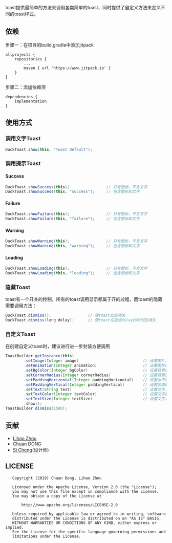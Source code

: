 toast提供最简单的方法来调用各类简单的toast，同时提供了自定义方法来定义不同的toast样式。

## 依赖
步骤一：在项目的build.gradle中添加jitpack
```
allprojects {
	repositories {
		...
		maven { url 'https://www.jitpack.io' }
	}
}
```
步骤二：添加依赖项
```
dependencies {
    implementation 
}
```

## 使用方式
### 调用文字Toast
```java
DuckToast.show(this, "Toast Default");
```
### 调用提示Toast
#### Success
```java
DuckToast.showSuccess(this);                // 只有图标，不含文字
DuckToast.showSuccess(this, "success");     // 包含图标和文字
```
#### Failure
```java
DuckToast.showFailure(this);                // 只有图标，不含文字
DuckToast.showFailure(this, "failure");     // 包含图标和文字
```
#### Warning
```java
DuckToast.showWarning(this);                // 只有图标，不含文字
DuckToast.showWarning(this, "warning");     // 包含图标和文字
```
#### Loading
```java
DuckToast.showLoading(this);                // 只有图标，不含文字
DuckToast.showLoading(this, "loading");     // 包含图标和文字
```

### 隐藏Toast
toast有一个开关的控制，所有的toast调用显示都属于开的过程，而toast的隐藏需要调用方法：
```java
DuckToast.dismiss();                // 使toast立刻消失
DuckToast.dismiss(long delay);      // 使toast在延迟delay的时间后消失
```

### 自定义Toast
在创建自定义toast时，建议进行进一步封装方便调用
```java
ToastBuilder.getInstance(this)
        .setImage(Integer image)                            // 设置图片，如果未设置，则toast中的图片不显示，图片相关设置不生效
        .setAnimation(Integer animation)                    // 设置图片的动画
        .setBgColor(Integer bgColor)                        // 设置背景的颜色
        .setCornerRadius(Integer cornerRadius)              // 设置背景的圆角
        .setPaddingHorizontal(Integer paddingHorizontal)    // 设置水平的padding
        .setPaddingVertical(Integer paddingVertical)        // 设置竖直的padding
        .setText(String text)                               // 设置文字，如果未设置，则toast中的文字不显示，文字相关设置不生效
        .setTextColor(Integer textColor)                    // 设置文字颜色
        .setTextSize(Integer textSize)                      // 设置文字大小
        .show();
ToastBuilder.dismiss(1500);
```

## 贡献

* [Lihao Zhou](https://github.com/redrain39)
* [Chuan DONG](https://github.com/DONGChuan)
* [Si Cheng](1103990937@qq.com)(设计师)

## LICENSE
```
   Copyright (2019) Chuan Dong, Lihao Zhou

   Licensed under the Apache License, Version 2.0 (the "License");
   you may not use this file except in compliance with the License.
   You may obtain a copy of the License at

       http://www.apache.org/licenses/LICENSE-2.0

   Unless required by applicable law or agreed to in writing, software
   distributed under the License is distributed on an "AS IS" BASIS,
   WITHOUT WARRANTIES OR CONDITIONS OF ANY KIND, either express or implied.
   See the License for the specific language governing permissions and
   limitations under the License.
```
